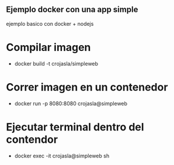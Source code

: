 ## Ejemplo docker con una app simple

ejemplo basico con docker + nodejs

# Compilar imagen
* docker build -t crojasla/simpleweb

# Correr imagen en un contenedor
* docker run -p 8080:8080 crojasla@simpleweb

# Ejecutar terminal dentro del contendor
* docker exec -it crojasla@simpleweb sh